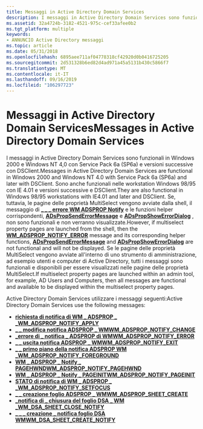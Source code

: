 ```yaml
---
title: Messaggi in Active Directory Domain Services
description: I messaggi in Active Directory Domain Services sono funzionali in Windows 2000 e Windows NT 4,0 con Service Pack 6a (SP6a) e versioni successive con DSClient.
ms.assetid: 32a4724b-3182-4521-975c-cef33afee0b2
ms.tgt_platform: multiple
keywords:
- ANNUNCIO Active Directory messaggi
ms.topic: article
ms.date: 05/31/2018
ms.openlocfilehash: 6895aee711af04778318cf42920d0b0416725205
ms.sourcegitcommit: 2d531328b6ed82d4ad971a45a5131b430c5866f7
ms.translationtype: MT
ms.contentlocale: it-IT
ms.lasthandoff: 09/16/2019
ms.locfileid: "106297723"
---
```

# <a name="messages-in-active-directory-domain-services"></a><span data-ttu-id="e4659-104">Messaggi in Active Directory Domain Services</span><span class="sxs-lookup"><span data-stu-id="e4659-104">Messages in Active Directory Domain Services</span></span>

<span data-ttu-id="e4659-105">I messaggi in Active Directory Domain Services sono funzionali in Windows 2000 e Windows NT 4,0 con Service Pack 6a (SP6a) e versioni successive con DSClient.</span><span class="sxs-lookup"><span data-stu-id="e4659-105">Messages in Active Directory Domain Services are functional in Windows 2000 and Windows NT 4.0 with Service Pack 6a (SP6a) and later with DSClient.</span></span> <span data-ttu-id="e4659-106">Sono anche funzionali nelle workstation Windows 98/95 con IE 4.01 e versioni successive e DSClient.</span><span class="sxs-lookup"><span data-stu-id="e4659-106">They are also functional in Windows 98/95 workstations with IE4.01 and later and DSClient.</span></span> <span data-ttu-id="e4659-107">Se, tuttavia, le pagine delle proprietà MultiSelect vengono avviate dalla shell, il messaggio di [**\_ \_ \_ errore WM ADSPROP Notify**](wm-adsprop-notify-error.md) e le funzioni helper corrispondenti, [**ADsPropSendErrorMessage**](/windows/desktop/api/Adsprop/nf-adsprop-adspropsenderrormessage) e [**ADsPropShowErrorDialog**](/windows/desktop/api/Adsprop/nf-adsprop-adspropshowerrordialog) , non sono funzionali e non verranno visualizzate.</span><span class="sxs-lookup"><span data-stu-id="e4659-107">However, if multiselect property pages are launched from the shell, then the [**WM\_ADSPROP\_NOTIFY\_ERROR**](wm-adsprop-notify-error.md) message and its corresponding helper functions, [**ADsPropSendErrorMessage**](/windows/desktop/api/Adsprop/nf-adsprop-adspropsenderrormessage) and [**ADsPropShowErrorDialog**](/windows/desktop/api/Adsprop/nf-adsprop-adspropshowerrordialog) are not functional and will not be displayed.</span></span> <span data-ttu-id="e4659-108">Se le pagine delle proprietà MultiSelect vengono avviate all'interno di uno strumento di amministrazione, ad esempio utenti e computer di Active Directory, tutti i messaggi sono funzionali e disponibili per essere visualizzati nelle pagine delle proprietà MultiSelect.</span><span class="sxs-lookup"><span data-stu-id="e4659-108">If multiselect property pages are launched within an admin tool, for example, AD Users and Computers, then all messages are functional and available to be displayed within the multiselect property pages.</span></span>

<span data-ttu-id="e4659-109">Active Directory Domain Services utilizzare i messaggi seguenti:</span><span class="sxs-lookup"><span data-stu-id="e4659-109">Active Directory Domain Services use the following messages:</span></span>

-   [<span data-ttu-id="e4659-110">**richiesta di notifica di WM \_ ADSPROP \_ \_**</span><span class="sxs-lookup"><span data-stu-id="e4659-110">**WM\_ADSPROP\_NOTIFY\_APPLY**</span></span>](wm-adsprop-notify-apply.md)
-   [<span data-ttu-id="e4659-111">**\_ \_ modifica notifica ADSPROP \_ WM**</span><span class="sxs-lookup"><span data-stu-id="e4659-111">**WM\_ADSPROP\_NOTIFY\_CHANGE**</span></span>](wm-adsprop-notify-change.md)
-   [<span data-ttu-id="e4659-112">**\_errore di \_ notifica \_ ADSPROP di WM**</span><span class="sxs-lookup"><span data-stu-id="e4659-112">**WM\_ADSPROP\_NOTIFY\_ERROR**</span></span>](wm-adsprop-notify-error.md)
-   [<span data-ttu-id="e4659-113">**\_ \_ uscita notifica ADSPROP \_ WM**</span><span class="sxs-lookup"><span data-stu-id="e4659-113">**WM\_ADSPROP\_NOTIFY\_EXIT**</span></span>](wm-adsprop-notify-exit.md)
-   [<span data-ttu-id="e4659-114">**\_ \_ primo piano della notifica ADSPROP WM \_**</span><span class="sxs-lookup"><span data-stu-id="e4659-114">**WM\_ADSPROP\_NOTIFY\_FOREGROUND**</span></span>](wm-adsprop-notify-foreground.md)
-   [<span data-ttu-id="e4659-115">**WM \_ ADSPROP \_ Notify \_ PAGEHWND**</span><span class="sxs-lookup"><span data-stu-id="e4659-115">**WM\_ADSPROP\_NOTIFY\_PAGEHWND**</span></span>](wm-adsprop-notify-pagehwnd.md)
-   [<span data-ttu-id="e4659-116">**WM \_ ADSPROP \_ Notify \_ PAGEINIT**</span><span class="sxs-lookup"><span data-stu-id="e4659-116">**WM\_ADSPROP\_NOTIFY\_PAGEINIT**</span></span>](wm-adsprop-notify-pageinit.md)
-   [<span data-ttu-id="e4659-117">**STATO di notifica di WM \_ ADSPROP \_ \_**</span><span class="sxs-lookup"><span data-stu-id="e4659-117">**WM\_ADSPROP\_NOTIFY\_SETFOCUS**</span></span>](wm-adsprop-notify-setfocus.md)
-   [<span data-ttu-id="e4659-118">**\_ \_ creazione foglio ADSPROP \_ WM**</span><span class="sxs-lookup"><span data-stu-id="e4659-118">**WM\_ADSPROP\_SHEET\_CREATE**</span></span>](wm-adsprop-sheet-create.md)
-   [<span data-ttu-id="e4659-119">**\_notifica di \_ chiusura del foglio DSA \_ WM \_**</span><span class="sxs-lookup"><span data-stu-id="e4659-119">**WM\_DSA\_SHEET\_CLOSE\_NOTIFY**</span></span>](wm-dsa-sheet-close-notify.md)
-   [<span data-ttu-id="e4659-120">**\_ \_ \_ creazione \_ notifica foglio DSA WM**</span><span class="sxs-lookup"><span data-stu-id="e4659-120">**WM\_DSA\_SHEET\_CREATE\_NOTIFY**</span></span>](wm-dsa-sheet-create-notify.md)

 

 




